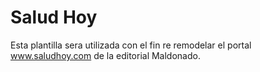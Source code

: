 # Salud Hoy
Esta plantilla sera utilizada con el fin re remodelar el portal www.saludhoy.com de la editorial Maldonado.

